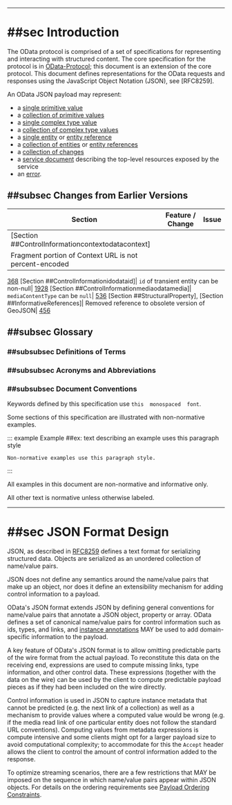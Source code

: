 
-------

# ##sec Introduction

The OData protocol is comprised of a set of specifications for representing and interacting with structured content. The core specification for the protocol is in [OData-Protocol](#ODataProtocol); this document is an extension of the core protocol. This document defines representations for the OData requests and responses using the JavaScript Object Notation (JSON), see [RFC8259].

An OData JSON payload may represent:

- a [single primitive value](#PrimitiveValue)
- a [collection of primitive values](#CollectionofPrimitiveValues)
- a [single complex type value](#ComplexValue)
- a [collection of complex type values](#CollectionofComplexValues)
- a [single entity](#Entity) or [entity reference](#EntityReference)
- a [collection of entities](#CollectionofEntities) or [entity references](#EntityReference)
- a [collection of changes](#DeltaPayload)
- a [service document](#ServiceDocument) describing the top-level resources exposed by the service
- an [error](#ErrorResponse).

## ##subsec Changes from Earlier Versions

Section | Feature / Change | Issue
--------|------------------|------
[Section ##ControlInformationcontextodatacontext]| 
Fragment portion of Context URL is not percent-encoded| 
[368](https://github.com/oasis-tcs/odata-specs/issues/368)
[Section ##ControlInformationidodataid]| 
`id` of transient entity can be non-null| 
[1928](https://github.com/oasis-tcs/odata-specs/issues/1928)
[Section ##ControlInformationmediaodatamedia]| 
 `mediaContentType` can be `null`| 
[536](https://github.com/oasis-tcs/odata-specs/issues/536)
[Section ##StructuralProperty], [Section ##InformativeReferences]| 
Removed reference to obsolete version of GeoJSON| 
[456](https://github.com/oasis-tcs/odata-specs/issues/456)

## ##subsec Glossary

### ##subsubsec Definitions of Terms

### ##subsubsec Acronyms and Abbreviations

<!-- TODO -->

### ##subsubsec Document Conventions

Keywords defined by this specification use `this  monospaced  font`.

Some sections of this specification are illustrated with non-normative examples.

::: example
Example ##ex: text describing an example uses this paragraph style
```
Non-normative examples use this paragraph style.
```
:::

All examples in this document are non-normative and informative only.

All other text is normative unless otherwise labeled.

<!--
Here is a customized command line which will generate HTML from the markdown file (named `$$$filename$$$.md`). Line breaks are added for readability only:

```
pandoc -f gfm+tex_math_dollars+fenced_divs+smart
       -t html
       -o $$$filename$$$.html
       -c styles/markdown-styles-v1.7.3b.css
       -c styles/odata.css
       -s
       --mathjax
       --eol=lf
       --wrap=none
       --metadata pagetitle="$$$pagetitle$$$"
       $$$filename$$$.md
```

This uses pandoc $$$pandoc-version$$$ from https://github.com/jgm/pandoc/releases/tag/$$$pandoc-version$$$.
-->

-------

# ##sec JSON Format Design

JSON, as described in [RFC8259](#rfc8259) defines
a text format for serializing structured data. Objects are serialized as
an unordered collection of name/value pairs.

JSON does not define any semantics around the name/value pairs that make
up an object, nor does it define an extensibility mechanism for adding
control information to a payload.

OData's JSON format extends JSON by defining general conventions for
name/value pairs that annotate a JSON object, property or array. OData
defines a set of canonical name/value pairs for control information such
as ids, types, and links, and [instance
annotations](#InstanceAnnotations) MAY be used to add
domain-specific information to the payload.

A key feature of OData's JSON format is to allow omitting predictable
parts of the wire format from the actual payload. To reconstitute this
data on the receiving end, expressions are used to compute missing
links, type information, and other control data. These expressions
(together with the data on the wire) can be used by the client to
compute predictable payload pieces as if they had been included on the
wire directly.

Control information is used in JSON to capture instance metadata that
cannot be predicted (e.g. the next link of a collection) as well as a
mechanism to provide values where a computed value would be wrong (e.g.
if the media read link of one particular entity does not follow the
standard URL conventions). Computing values from metadata expressions is
compute intensive and some clients might opt for a larger payload size
to avoid computational complexity; to accommodate for this the
`Accept` header allows the client to control the amount of
control information added to the response.

To optimize streaming scenarios, there are a few restrictions that MAY
be imposed on the sequence in which name/value pairs appear within JSON
objects. For details on the ordering requirements see [Payload Ordering
Constraints](#PayloadOrderingConstraints).
